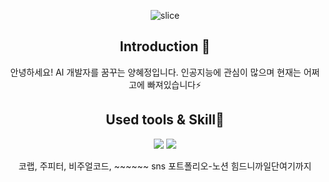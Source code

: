 <!---
- 👋 Hi, I’m @yanghj0
- 👀 I’m interested in ...
- 🌱 I’m currently learning ...
- 💞️ I’m looking to collaborate on ...
- 📫 How to reach me ...
--->

<!---
yanghj0/yanghj0 is a ✨ special ✨ repository because its `README.md` (this file) appears on your GitHub profile.
You can click the Preview link to take a look at your changes.
--->

<div align=center>
    
![slice](https://capsule-render.vercel.app/api?type=slice&color=auto&height=200&text=Hi%20there👋&fontAlign=70&rotate=13&fontAlignY=25&desc=hyejeong's%20GitHub&descAlign=70.&descAlignY=44)

## Introduction 🙌
안녕하세요! AI 개발자를 꿈꾸는 양혜정입니다.
인공지능에 관심이 많으며 현재는 어쩌고에 빠져있습니다⚡
    
## Used tools & Skill👀
<img src="https://img.shields.io/badge/Python-3776AB?style=flat&logo=Python&logoColor=white"/>
<img src="https://img.shields.io/badge/Tensorflow-FF6F00?style=flat&logo=Tensorflow&logoColor=white"/>

코랩, 주피터, 비주얼코드, ~~~~~~
sns 포트폴리오-노션
힘드니까일단여기까지
<!---
https://velog.io/@seulki971227/Github-%EB%A6%AC%EB%93%9C%EB%AF%B8-%EA%BE%B8%EB%AF%B8%EA%B8%B0
https://yermi.tistory.com/entry/%EA%BF%80%ED%8C%81-Github-Readme-%EC%98%88%EC%81%98%EA%B2%8C-%EA%BE%B8%EB%AF%B8%EA%B8%B0-Readme-Header-Badge-Widget-%EB%93%B1
--->
</div>
